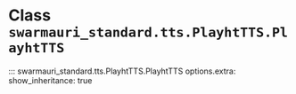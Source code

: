 # Class `swarmauri_standard.tts.PlayhtTTS.PlayhtTTS`

::: swarmauri_standard.tts.PlayhtTTS.PlayhtTTS
    options.extra:
      show_inheritance: true

